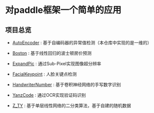 # 对paddle框架一个简单的应用

## 项目总览

+  [AutoEncoder](https://www.paddlepaddle.org.cn/documentation/docs/zh/practices/time_series/autoencoder.html) : 基于自编码器的异常值检测（本仓库中实现的是一维的）

+  [Boston](https://www.paddlepaddle.org.cn/documentation/docs/zh/tutorial/quick_start/linear_regression/linear_regression.html#id1) : 基于线性回归的波士顿房价预测

+  [ExpandPic](https://www.paddlepaddle.org.cn/documentation/docs/zh/tutorial/cv_case/super_resolution_sub_pixel/super_resolution_sub_pixel.html) : 通过Sub-Pixel实现图像超分辨率

+  [FacialKeypoint](https://www.paddlepaddle.org.cn/documentation/docs/zh/practices/cv/landmark_detection.html) : 人脸关键点检测

+  [HandwriterNumber](https://www.paddlepaddle.org.cn/documentation/docs/zh/tutorial/quick_start/linear_regression/linear_regression.html#id1) : 基于卷积神经网络的手写数字识别

+  [YanzCode](https://www.paddlepaddle.org.cn/documentation/docs/zh/practices/cv/image_ocr.html) : 通过OCR实现验证码识别

+  [Z_TY](../../) : 基于单层线性网络的二分类算法，基于自建的随机数据